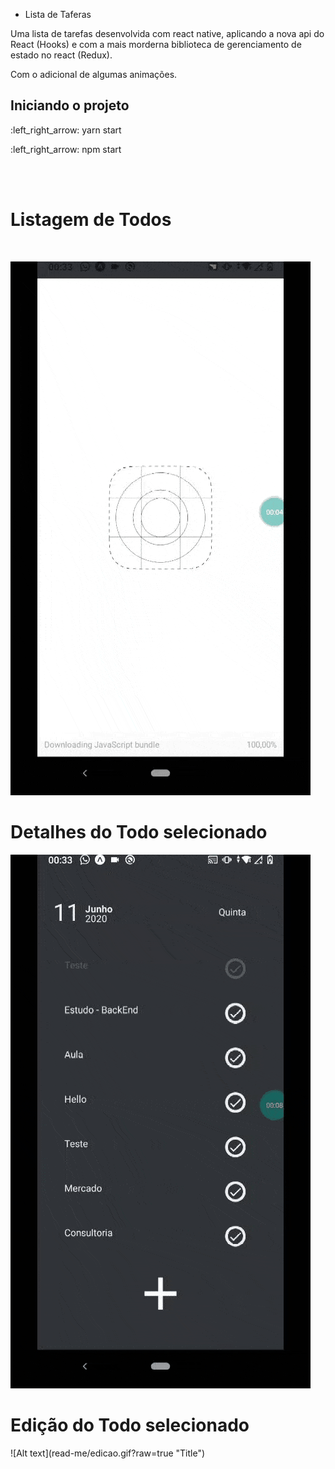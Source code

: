 - Lista de Taferas 

Uma lista de tarefas desenvolvida com react native, aplicando a nova api do React (Hooks) e com a mais morderna biblioteca de gerenciamento de estado no react (Redux).

Com o adicional de algumas animações.
<br/>
<h2>Iniciando o projeto</h2>
<p>:left_right_arrow: yarn start</p>
<p>:left_right_arrow: npm start</p>
<br/>
<br/> <h1>Listagem de Todos</h1> <br/>

![Alt text](read-me/list.gif?raw=true "Title")

<h1>Detalhes do Todo selecionado</h1

 ![Alt text](read-me/detalhes.gif?raw=true "Title")

<h1>Edição do Todo selecionado</h1 <br/>
 ![Alt text](read-me/edicao.gif?raw=true "Title")
